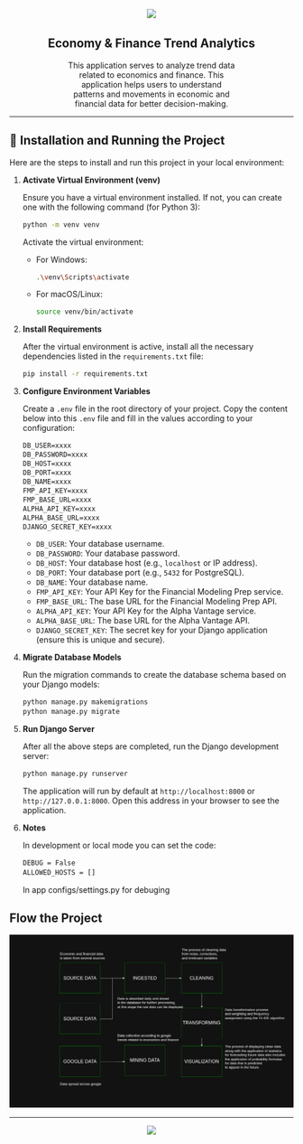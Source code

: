 <p align="center">
  <img src="https://capsule-render.vercel.app/api?type=waving&color=0:00DB25,100:58BF69&height=200&section=header&animation=fadeIn" />
</p>

<h2 align="center">Economy & Finance Trend Analytics</h2>

<p align="center" style="width: 60%; max-width: 400px; margin: 0 auto;">
  This application serves to analyze trend data related to economics and finance. This application helps users to understand patterns and movements in economic and financial data for better decision-making.
</p>

---

## 🚀 Installation and Running the Project

Here are the steps to install and run this project in your local environment:

1.  **Activate Virtual Environment (venv)**

    Ensure you have a virtual environment installed. If not, you can create one with the following command (for Python 3):
    ```bash
    python -m venv venv
    ```
    Activate the virtual environment:
    * For Windows:
        ```bash
        .\venv\Scripts\activate
        ```
    * For macOS/Linux:
        ```bash
        source venv/bin/activate
        ```

2.  **Install Requirements**

    After the virtual environment is active, install all the necessary dependencies listed in the `requirements.txt` file:
    ```bash
    pip install -r requirements.txt
    ```

3.  **Configure Environment Variables**

    Create a `.env` file in the root directory of your project. Copy the content below into this `.env` file and fill in the values according to your configuration:
    ```env
    DB_USER=xxxx
    DB_PASSWORD=xxxx
    DB_HOST=xxxx
    DB_PORT=xxxx
    DB_NAME=xxxx
    FMP_API_KEY=xxxx
    FMP_BASE_URL=xxxx
    ALPHA_API_KEY=xxxx
    ALPHA_BASE_URL=xxxx
    DJANGO_SECRET_KEY=xxxx
    ```
    * `DB_USER`: Your database username.
    * `DB_PASSWORD`: Your database password.
    * `DB_HOST`: Your database host (e.g., `localhost` or IP address).
    * `DB_PORT`: Your database port (e.g., `5432` for PostgreSQL).
    * `DB_NAME`: Your database name.
    * `FMP_API_KEY`: Your API Key for the Financial Modeling Prep service.
    * `FMP_BASE_URL`: The base URL for the Financial Modeling Prep API.
    * `ALPHA_API_KEY`: Your API Key for the Alpha Vantage service.
    * `ALPHA_BASE_URL`: The base URL for the Alpha Vantage API.
    * `DJANGO_SECRET_KEY`: The secret key for your Django application (ensure this is unique and secure).

4.  **Migrate Database Models**

    Run the migration commands to create the database schema based on your Django models:
    ```bash
    python manage.py makemigrations
    python manage.py migrate
    ```

5.  **Run Django Server**

    After all the above steps are completed, run the Django development server:
    ```bash
    python manage.py runserver
    ```
    The application will run by default at `http://localhost:8000` or `http://127.0.0.1:8000`. Open this address in your browser to see the application.

6.  **Notes**

    In development or local mode you can set the code:
    ```bash
    DEBUG = False
    ALLOWED_HOSTS = []
    ```
    In app configs/settings.py for debuging


## Flow the Project

<p align="center">
  <img src="economic-analysis.png" alt="Economy & Finance Trend Analytics Application Preview" width="800"/>
</p>

---

<p align="center">
  <img src="https://capsule-render.vercel.app/api?type=waving&color=0:00DB25,100:58BF69&height=160&section=footer"/>
</p>
